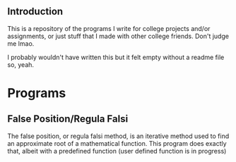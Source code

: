 ## Introduction
This is a repository of the programs I write for college projects and/or assignments, or just stuff that I made with other college friends.
Don't judge me lmao.

I probably wouldn't have written this but it felt empty without a readme file so, yeah.

# Programs
## False Position/Regula Falsi
The false position, or regula falsi method, is an iterative method used to find an approximate root of a mathematical function. This program does exactly that, albeit with a predefined function (user defined function is in progress)
